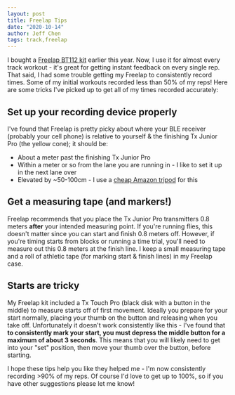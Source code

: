 ```yaml
---
layout: post
title: Freelap Tips
date: "2020-10-14"
author: Jeff Chen
tags: track,freelap
---
```


I bought a [Freelap BT112 kit](https://store.simplifaster.com/product/freelap-pro-bt112/) earlier this year. Now, I use it for almost every track workout - it's great for getting instant feedback on every single rep. That said, I had some trouble getting my Freelap to consistently record times. Some of my initial workouts recorded less than 50% of my reps! Here are some tricks I've picked up to get all of my times recorded accurately:

<!-- excerpt -->

## Set up your recording device properly

I've found that Freelap is pretty picky about where your BLE receiver (probably your cell phone) is relative to yourself & the finishing Tx Junior Pro (the yellow cone); it should be:

- About a meter past the finishing Tx Junior Pro
- Within a meter or so from the lane you are running in - I like to set it up in the next lane over
- Elevated by ~50-100cm - I use a [cheap Amazon tripod](https://www.amazon.com/gp/product/B0819NBFWX/ref=ppx_yo_dt_b_asin_title_o05_s00?ie=UTF8&psc=1) for this

## Get a measuring tape (and markers!)

Freelap recommends that you place the Tx Junior Pro transmitters 0.8 meters **after** your intended measuring point. If you're running flies, this doesn't matter since you can start and finish 0.8 meters off. However, if you're timing starts from blocks or running a time trial, you'll need to measure out this 0.8 meters at the finish line. I keep a small measuring tape and a roll of athletic tape (for marking start & finish lines) in my Freelap case.

## Starts are tricky

My Freelap kit included a Tx Touch Pro (black disk with a button in the middle) to measure starts off of first movement. Ideally you prepare for your start normally, placing your thumb on the button and releasing when you take off. Unfortunately it doesn't work consistently like this - I've found that **to consistently mark your start, you must depress the middle button for a maximum of about 3 seconds**. This means that you will likely need to get into your "set" position, then move your thumb over the button, before starting.

I hope these tips help you like they helped me - I'm now consistently recording >90% of my reps. Of course I'd love to get up to 100%, so if you have other suggestions please let me know!
